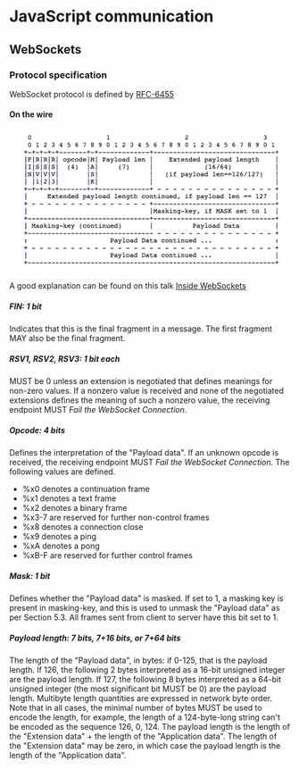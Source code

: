 # JavaScript communication

## WebSockets

### Protocol specification

WebSocket protocol is defined by [RFC-6455](https://tools.ietf.org/html/rfc6455)

#### On the wire

![WS Frame](https://github.com/ricardocasares/grow/blob/ricardocasares-js-communication/assets/ws-frame.png?raw=true "WS Frame")

A good explanation can be found on this talk [Inside WebSockets](https://www.youtube.com/watch?v=9FqjRN4VYUU)

##### FIN:  1 bit

Indicates that this is the final fragment in a message.  The first
fragment MAY also be the final fragment.

##### RSV1, RSV2, RSV3:  1 bit each

MUST be 0 unless an extension is negotiated that defines meanings
for non-zero values.  If a nonzero value is received and none of
the negotiated extensions defines the meaning of such a nonzero
value, the receiving endpoint MUST _Fail the WebSocket
Connection_.

##### Opcode:  4 bits

Defines the interpretation of the "Payload data".  If an unknown
opcode is received, the receiving endpoint MUST _Fail the
WebSocket Connection_.  The following values are defined.

*  %x0 denotes a continuation frame
*  %x1 denotes a text frame
*  %x2 denotes a binary frame
*  %x3-7 are reserved for further non-control frames
*  %x8 denotes a connection close
*  %x9 denotes a ping
*  %xA denotes a pong
*  %xB-F are reserved for further control frames

##### Mask:  1 bit

Defines whether the "Payload data" is masked.  If set to 1, a
masking key is present in masking-key, and this is used to unmask
the "Payload data" as per Section 5.3.  All frames sent from
client to server have this bit set to 1.

##### Payload length:  7 bits, 7+16 bits, or 7+64 bits

The length of the "Payload data", in bytes: if 0-125, that is the
payload length.  If 126, the following 2 bytes interpreted as a
16-bit unsigned integer are the payload length.  If 127, the
following 8 bytes interpreted as a 64-bit unsigned integer (the
most significant bit MUST be 0) are the payload length.  Multibyte
length quantities are expressed in network byte order.  Note that
in all cases, the minimal number of bytes MUST be used to encode
the length, for example, the length of a 124-byte-long string
can't be encoded as the sequence 126, 0, 124.  The payload length
is the length of the "Extension data" + the length of the
"Application data".  The length of the "Extension data" may be
zero, in which case the payload length is the length of the
"Application data".
